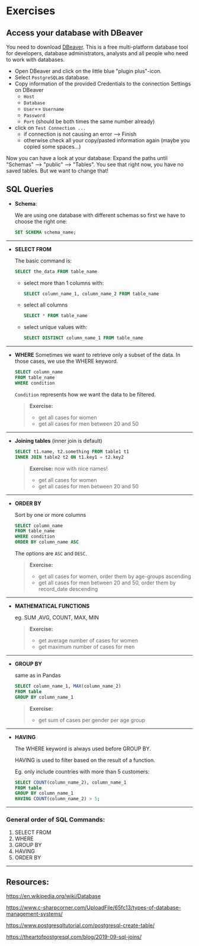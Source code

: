 # Exercises 

## Access your database with DBeaver

You need to download [DBeaver](https://dbeaver.io). This is a free multi-platform database tool for developers, database administrators, analysts and all people who need to work with databases. 

- Open DBeaver and click on the little blue "plugin plus"-icon.
- Select `PostgreSQL`as database.
- Copy information of the provided Credentials to the connection Settings on DBeaver
    - `Host`
    - `Database`
    - `User`== `Username`
    - `Password`
    - `Port` (should be both times the same number already)
- click on `Test Connection ...`
    - if connection is not causing an error --> Finish
    - otherwise check all your copy/pasted information again (maybe you copied some spaces...)

Now you can have a look at your database: Expand the paths until "Schemas" --> "public" --> "Tables".
You see that right now, you have no saved tables. 
But we want to change that!

## SQL Queries

- **Schema**: 

    We are using one database with different schemas so first we have to choose the right one:
    ```SQL
    SET SCHEMA schema_name; 
    ```

---
- **SELECT FROM**

    The basic command is:
    ```SQL
    SELECT the_data FROM table_name
    ```
   
    - select more than 1 columns with:
      ```SQL
      SELECT column_name_1, column_name_2 FROM table_name
      ```
   
    - select all columns
      ```SQL
      SELECT * FROM table_name
      ```
    - select unique values with:
      ```SQL
      SELECT DISTINCT column_name_1 FROM table_name
      ```

---
- **WHERE**
    Sometimes we want to retrieve only a subset of the data. In those cases, we use the WHERE keyword. 

    ```SQL
    SELECT column_name
    FROM table_name
    WHERE condition
    ```

    `Condition` represents how we want the data to be filtered.

    > **Exercise:** 
    > - get all cases for women
    > - get all cases for men between 20 and 50

----
- **Joining tables**
    (inner join is default)

    ```SQL
    SELECT t1.name, t2.something FROM table1 t1
    INNER JOIN table2 t2 ON t1.key1 = t2.key2
    ```

    > **Exercise:** now with nice names!
    > - get all cases for women
    > - get all cases for men between 20 and 50

---
- **ORDER BY**
    
    Sort by one or more columns

    ```SQL
    SELECT column_name
    FROM table_name
    WHERE condition
    ORDER BY column_name ASC
    ```
    
    The options are `ASC` and `DESC`.

    > **Exercise:** 
    > - get all cases for women, order them by age-groups ascending
    > - get all cases for men between 20 and 50, order them by record_date descending

---
- **MATHEMATICAL FUNCTIONS**

    eg. SUM ,AVG, COUNT, MAX, MIN

    > **Exercise:** 
    > - get average number of cases for women
    > - get maximum number of cases for men

---
- **GROUP BY**
    
    same as in Pandas

    ```SQL
    SELECT column_name_1, MAX(column_name_2) 
    FROM table
    GROUP BY column_name_1
    ```

    > **Exercise:** 
    > - get sum of cases per gender per age group

---
- **HAVING**
    
    The WHERE keyword is always used before GROUP BY. 

    HAVING is used to filter based on the result of a function.

    Eg. only include countries with more than 5 customers:

    ```SQL
    SELECT COUNT(column_name_2), column_name_1
    FROM table
    GROUP BY column_name_1
    HAVING COUNT(column_name_2) > 5; 

---

### General order of SQL Commands:

1. SELECT FROM
2. WHERE
3. GROUP BY
4. HAVING
5. ORDER BY

---
## Resources:

https://en.wikipedia.org/wiki/Database

https://www.c-sharpcorner.com/UploadFile/65fc13/types-of-database-management-systems/

https://www.postgresqltutorial.com/postgresql-create-table/

https://theartofpostgresql.com/blog/2019-09-sql-joins/
